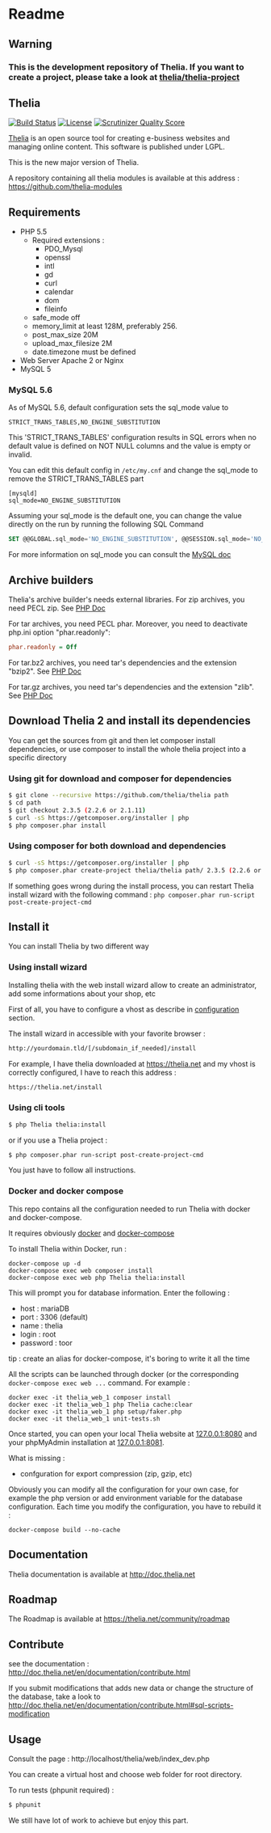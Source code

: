 Readme
======

## Warning
### This is the development repository of Thelia. If you want to create a project, please take a look at [thelia/thelia-project](https://github.com/thelia/thelia-project)

Thelia
------
[![Build Status](https://travis-ci.org/thelia/thelia.png?branch=master)](https://travis-ci.org/thelia/thelia)
[![License](https://poser.pugx.org/thelia/thelia/license.png)](https://packagist.org/packages/thelia/thelia)
[![Scrutinizer Quality Score](https://scrutinizer-ci.com/g/thelia/thelia/badges/quality-score.png?s=61e3e04a69bffd71c29b08e5392080317a546716)](https://scrutinizer-ci.com/g/thelia/thelia/)

[Thelia](https://thelia.net/) is an open source tool for creating e-business websites and managing online content. This software is published under LGPL.

This is the new major version of Thelia.

A repository containing all thelia modules is available at this address : https://github.com/thelia-modules

Requirements
------------

* PHP 5.5
    * Required extensions :
        * PDO_Mysql
        * openssl
        * intl
        * gd
        * curl
        * calendar
        * dom
        * fileinfo
    * safe_mode off
    * memory_limit at least 128M, preferably 256.
    * post\_max\_size 20M
    * upload\_max\_filesize 2M
    * date.timezone must be defined
* Web Server Apache 2 or Nginx
* MySQL 5


### MySQL 5.6

As of MySQL 5.6, default configuration sets the sql_mode value to

```
STRICT_TRANS_TABLES,NO_ENGINE_SUBSTITUTION
```

This 'STRICT_TRANS_TABLES' configuration results in SQL errors when no default value is defined on NOT NULL columns and the value is empty or invalid.

You can edit this default config in ` /etc/my.cnf ` and change the sql_mode to remove the STRICT_TRANS_TABLES part

```
[mysqld]
sql_mode=NO_ENGINE_SUBSTITUTION
```

Assuming your sql_mode is the default one, you can change the value directly on the run by running the following SQL Command

```sql
SET @@GLOBAL.sql_mode='NO_ENGINE_SUBSTITUTION', @@SESSION.sql_mode='NO_ENGINE_SUBSTITUTION'
```

For more information on sql_mode you can consult the [MySQL doc](http://dev.mysql.com/doc/refman/5.0/fr/server-sql-mode.html "sql Mode")

## Archive builders
Thelia's archive builder's needs external libraries.
For zip archives, you need PECL zip. See [PHP Doc](http://php.net/manual/en/zip.installation.php)

For tar archives, you need PECL phar. Moreover, you need to deactivate php.ini option "phar.readonly":

```ini
phar.readonly = Off
```

For tar.bz2 archives, you need tar's dependencies and the extension "bzip2". See [PHP Doc](http://php.net/manual/fr/book.bzip2.php)

For tar.gz archives, you need tar's dependencies and the extension "zlib". See [PHP Doc](http://fr2.php.net/manual/fr/book.zlib.php)

## Download Thelia 2 and install its dependencies

You can get the sources from git and then let composer install dependencies, or use composer to install the whole thelia project into a specific directory

### Using git for download and composer for dependencies

``` bash
$ git clone --recursive https://github.com/thelia/thelia path
$ cd path
$ git checkout 2.3.5 (2.2.6 or 2.1.11)
$ curl -sS https://getcomposer.org/installer | php
$ php composer.phar install
```

### Using composer for both download and dependencies

``` bash
$ curl -sS https://getcomposer.org/installer | php
$ php composer.phar create-project thelia/thelia path/ 2.3.5 (2.2.6 or 2.1.11)
```

If something goes wrong during the install process, you can restart Thelia install wizard with
the following command : `php composer.phar run-script post-create-project-cmd`

## Install it

You can install Thelia by two different way

### Using install wizard

Installing thelia with the web install wizard allow to create an administrator, add some informations about your shop, etc

First of all, you have to configure a vhost as describe in [configuration](http://doc.thelia.net/en/documentation/configuration.html) section.

The install wizard in accessible with your favorite browser :

``` bash
http://yourdomain.tld/[/subdomain_if_needed]/install
```

For example, I have thelia downloaded at https://thelia.net and my vhost is correctly configured, I have to reach this address :

``` bash
https://thelia.net/install
```

### Using cli tools

``` bash
$ php Thelia thelia:install
```

or if you use a Thelia project :

``` bash
$ php composer.phar run-script post-create-project-cmd
```

You just have to follow all instructions.

### Docker and docker compose

This repo contains all the configuration needed to run Thelia with docker and docker-compose.

It requires obviously [docker](https://docker.com/) and [docker-compose](http://docs.docker.com/compose/)

To install Thelia within Docker, run :

```
docker-compose up -d
docker-compose exec web composer install
docker-compose exec web php Thelia thelia:install
```

This will prompt you for database information. Enter the following :

* host : mariaDB
* port : 3306 (default)
* name : thelia
* login : root
* password : toor

tip : create an alias for docker-compose, it's boring to write it all the time

All the scripts can be launched through docker (or the corresponding `docker-compose exec web ...` command. For example :

```
docker exec -it thelia_web_1 composer install
docker exec -it thelia_web_1 php Thelia cache:clear
docker exec -it thelia_web_1 php setup/faker.php
docker exec -it thelia_web_1 unit-tests.sh
```

Once started, you can open your local Thelia website at [127.0.0.1:8080](http://127.0.0.1:8080) and your phpMyAdmin installation at [127.0.0.1:8081](http://127.0.0.1:8081).

What is missing :

* confguration for export compression (zip, gzip, etc)

Obviously you can modify all the configuration for your own case, for example the php version or add environment variable for the database configuration. Each time you modify the configuration, you have to rebuild it :

```
docker-compose build --no-cache
```

Documentation
-------------

Thelia documentation is available at http://doc.thelia.net


Roadmap
-------

The Roadmap is available at https://thelia.net/community/roadmap


Contribute
----------

see the documentation : http://doc.thelia.net/en/documentation/contribute.html

If you submit modifications that adds new data or change the structure of the database, take a look to http://doc.thelia.net/en/documentation/contribute.html#sql-scripts-modification

Usage
-----

Consult the page : http://localhost/thelia/web/index_dev.php

You can create a virtual host and choose web folder for root directory.

To run tests (phpunit required) :

``` bash
$ phpunit
```

We still have lot of work to achieve but enjoy this part.
